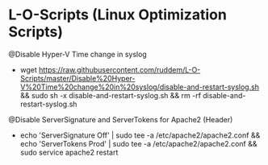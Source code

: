 # L-O-Scripts (Linux Optimization  Scripts)
@Disable Hyper-V Time change in syslog
  - wget https://raw.githubusercontent.com/ruddem/L-O-Scripts/master/Disable%20Hyper-V%20Time%20change%20in%20syslog/disable-and-restart-syslog.sh && sudo sh -x disable-and-restart-syslog.sh && rm -rf disable-and-restart-syslog.sh 

@Disable ServerSignature and ServerTokens for Apache2 (Header)
  - echo 'ServerSignature Off' | sudo tee -a /etc/apache2/apache2.conf &&
	echo 'ServerTokens Prod' | sudo tee -a /etc/apache2/apache2.conf &&
	sudo service apache2 restart
